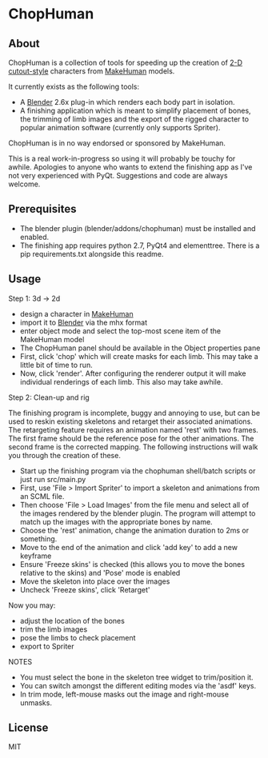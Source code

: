 ChopHuman
=========

About
-----
ChopHuman is a collection of tools for speeding up the creation of
[2-D cutout-style](http://en.wikipedia.org/wiki/Cutout_animation) characters
from [MakeHuman](http://www.makehuman.org/) models.

It currently exists as the following tools:
* A [Blender](http://www.blender.org/) 2.6x plug-in which renders each body
part in isolation.
* A finishing application which is meant to simplify placement of bones, 
the trimming of limb images and the export of the rigged character to
popular animation software (currently only supports Spriter).

ChopHuman is in no way endorsed or sponsored by MakeHuman.

This is a real work-in-progress so using it will probably be touchy for awhile.
Apologies to anyone who wants to extend the finishing app as I've not very
experienced with PyQt. Suggestions and code are always welcome.

Prerequisites
-------------
* The blender plugin (blender/addons/chophuman) must be installed and enabled.
* The finishing app requires python 2.7, PyQt4 and elementtree. There is a pip
requirements.txt alongside this readme.  

Usage
-----

Step 1: 3d -> 2d

* design a character in [MakeHuman](http://www.makehuman.org/)
* import it to [Blender](http://www.blender.org/) via the mhx format
* enter object mode and select the top-most scene item of the MakeHuman model
* The ChopHuman panel should be available in the Object properties pane
* First, click 'chop' which will create masks for each limb. This may take a
little bit of time to run.
* Now, click 'render'. After configuring the renderer output it will make
individual renderings of each limb. This also may take awhile.

Step 2: Clean-up and rig

The finishing program is incomplete, buggy and annoying to use, but can be
used to reskin existing skeletons and retarget their associated animations.
The retargeting feature requires an animation named 'rest' with two frames.
The first frame should be the reference pose for the other animations. The
second frame is the corrected mapping. The following instructions will walk
you through the creation of these.

* Start up the finishing program via the chophuman shell/batch scripts or just run src/main.py
* First, use 'File > Import Spriter' to import a skeleton and animations from an SCML file.
* Then choose 'File > Load Images' from the file menu and select all of the images rendered by the blender plugin.
The program will attempt to match up the images with the appropriate bones by name.
* Choose the 'rest' animation, change the animation duration to 2ms or something.
* Move to the end of the animation and click 'add key' to add a new keyframe
* Ensure 'Freeze skins' is checked (this allows you to move the bones relative to the skins) and
'Pose' mode is enabled
* Move the skeleton into place over the images
* Uncheck 'Freeze skins', click 'Retarget'

Now you may:
* adjust the location of the bones
* trim the limb images
* pose the limbs to check placement
* export to Spriter

NOTES
* You must select the bone in the skeleton tree widget to trim/position it.
* You can switch amongst the different editing modes via the 'asdf' keys.
* In trim mode, left-mouse masks out the image and right-mouse unmasks.

License
-------
MIT
